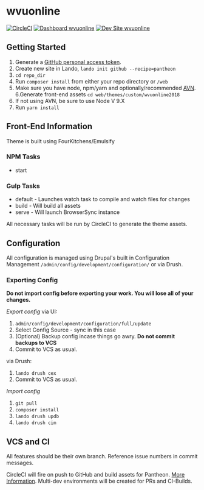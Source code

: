 # wvuonline

[![CircleCI](https://circleci.com/gh/wvu-online/wvuonline.svg?style=shield)](https://circleci.com/gh/wvu-online/wvuonline)
[![Dashboard wvuonline](https://img.shields.io/badge/dashboard-wvuonline-yellow.svg)](https://dashboard.pantheon.io/sites/8fb52aa5-5525-4d73-9b84-f2d86faf1da2#dev/code)
[![Dev Site wvuonline](https://img.shields.io/badge/site-wvuonline-blue.svg)](http://dev-wvuonline.pantheonsite.io/)

## Getting Started

1. Generate a [GitHub personal access token](https://help.github.com/articles/creating-a-personal-access-token-for-the-command-line/).
2. Create new site in Lando, `lando init github --recipe=pantheon`
3. `cd repo_dir`
4. Run `composer install` from either your repo directory or `/web`
5. Make sure you have node, npm/yarn and optionally/recommended [AVN](https://github.com/wbyoung/avn).
6.Generate front-end assets `cd web/themes/custom/wvuonline2018`
7. If not using AVN, be sure to use Node V 9.X
8. Run `yarn install`

## Front-End Information
Theme is built using FourKitchens/Emulsify

### NPM Tasks
- start
### Gulp Tasks
- default - Launches watch task to compile and watch files for changes
- build - Will build all assets
- serve - Will launch BrowserSync instance

All necessary tasks will be run by CircleCI to generate the theme assets.

## Configuration
All configuration is managed using Drupal's built in Configuration Management `/admin/config/development/configuration/` or via Drush.

### Exporting Config
**Do not import config before exporting your work. You will lose all of your changes.**

_Export config_
via UI:
1. `admin/config/development/configuration/full/update`
2. Select Config Source - sync in this case
3. (Optional) Backup config incase things go awry. **Do not commit backups to VCS**
4. Commit to VCS as usual.

via Drush:
1. `lando drush cex`
2. Commit to VCS as usual.

_Import config_
1. `git pull`
2. `composer install`
3. `lando drush updb`
4. `lando drush cim`

## VCS and CI
All features should be their own branch. Reference issue numbers in commit messages.

CircleCI will fire on push to GitHub and build assets for Pantheon. [More Information](https://pantheon.io/docs/guides/build-tools/). Multi-dev environments will be created for PRs and CI-Builds.
